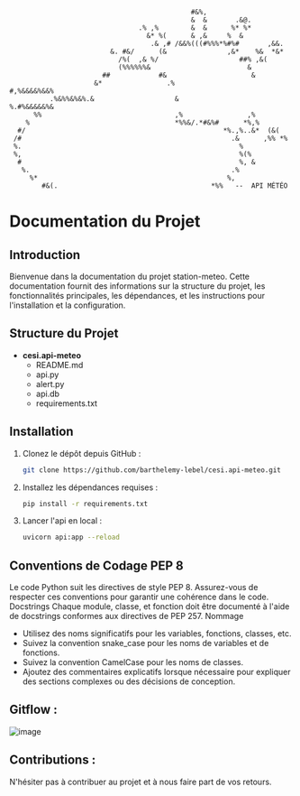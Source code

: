                                                                                 
                                                                                
                                                                                
                                                                                
                                                 #&%,                           
                                                 &  &       .&@.                
                                    .% ,%        &  &      %* %*                
                                      &* %(      & ,&     %  &                  
                                       .& ,# /&&%(((#%%%*%#%#       ,&&.        
                             &. #&/      (&               ,&*    %&  *&*        
                               /%(  ,& %/                    ##% ,&(            
                               (%%%%%%&                        &                
                           ##            #&                     &               
                         &*                .%                   #,%&&&&%&&%     
              .%&%%&%&%.&                    &                  %.#%&&&&&%&     
          %%                                 ,%                ,%               
        %                                    *%%&/.*#&%#      *%,%              
      #/                                                 *%.,%..&*  (&(         
     /#                                                    .&      ,%% *%       
     %.                                                      %                  
     %,                                                      %(%                
      #                                                      %, &               
       %.                                                  .%                   
         %*                                               %,                    
            #&(.                                      *%%   --  API MÉTÉO
# Documentation du Projet

## Introduction

Bienvenue dans la documentation du projet station-meteo. Cette documentation fournit des informations sur la structure du projet, les fonctionnalités principales, les dépendances, et les instructions pour l'installation et la configuration.

## Structure du Projet
- **cesi.api-meteo**
    - README.md
    - api.py
    - alert.py
    - api.db
    - requirements.txt

## Installation

1. Clonez le dépôt depuis GitHub :

   ```bash
   git clone https://github.com/barthelemy-lebel/cesi.api-meteo.git
2. Installez les dépendances requises :
    ```bash
    pip install -r requirements.txt
3. Lancer l'api en local :
     ```bash
     uvicorn api:app --reload
## Conventions de Codage PEP 8
Le code Python suit les directives de style PEP 8. Assurez-vous de respecter ces conventions pour garantir une cohérence dans le code.
Docstrings
Chaque module, classe, et fonction doit être documenté à l'aide de docstrings conformes aux directives de PEP 257.
Nommage
- Utilisez des noms significatifs pour les variables, fonctions, classes, etc.
- Suivez la convention snake_case pour les noms de variables et de fonctions.
- Suivez la convention CamelCase pour les noms de classes.
- Ajoutez des commentaires explicatifs lorsque nécessaire pour expliquer des sections complexes ou des décisions de conception.
## Gitflow :
![image](https://github.com/barthelemy-lebel/cesi.api-meteo/assets/61472040/9b089472-2cac-492f-acec-64de87e31696)
## Contributions :
N'hésiter pas à contribuer au projet et à nous faire part de vos retours.
